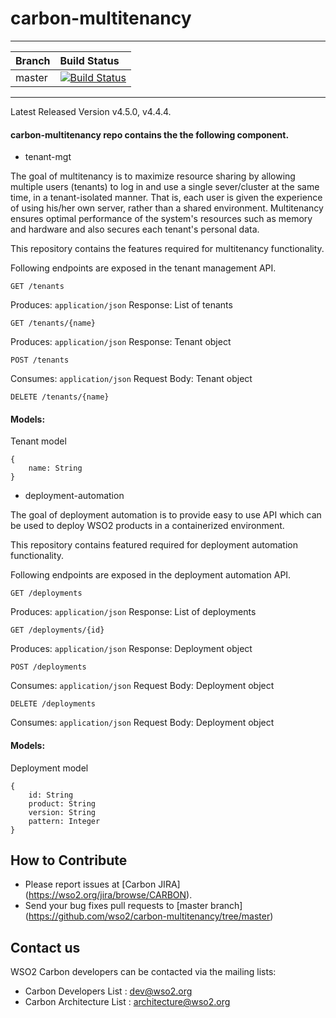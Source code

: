 # carbon-multitenancy

---

|  Branch | Build Status |
| :------------ |:-------------
| master      | [![Build Status](https://wso2.org/jenkins/job/carbon-multitenancy/badge/icon)](https://wso2.org/jenkins/job/carbon-multitenancy) |


---

Latest Released Version v4.5.0, v4.4.4.

#### carbon-multitenancy repo contains the the following component.

* tenant-mgt

The goal of multitenancy is to maximize resource sharing by allowing multiple users (tenants) to log in and use a single sever/cluster at the same time, in a tenant-isolated manner. That is, each user is given the experience of using his/her own server, rather than a shared environment. Multitenancy ensures optimal performance of the system's resources such as memory and hardware and also secures each tenant's personal data.

This repository contains the features required for multitenancy functionality.

Following endpoints are exposed in the tenant management API.

```    
GET /tenants
```
Produces: `application/json`
Response: List of tenants
    
```
GET /tenants/{name}
```
Produces: `application/json`
Response: Tenant object
```
POST /tenants
```
Consumes: `application/json`
Request Body: Tenant object
    
```
DELETE /tenants/{name}
```

#### Models:

Tenant model
```
{
    name: String
}
```

* deployment-automation

The goal of deployment automation is to provide easy to use API which can be used to deploy WSO2 products in a containerized environment.

This repository contains featured required for deployment automation functionality.

Following endpoints are exposed in the deployment automation API.

```
GET /deployments
```

Produces: `application/json`
Response: List of deployments

```
GET /deployments/{id}
```

Produces: `application/json`
Response: Deployment object

```
POST /deployments
```

Consumes: `application/json`
Request Body: Deployment object 

```
DELETE /deployments
```

Consumes: `application/json`
Request Body: Deployment object

#### Models:

Deployment model
```
{
    id: String
    product: String
    version: String
    pattern: Integer
}
```

## How to Contribute
* Please report issues at [Carbon JIRA] (https://wso2.org/jira/browse/CARBON).
* Send your bug fixes pull requests to [master branch] (https://github.com/wso2/carbon-multitenancy/tree/master)

## Contact us
WSO2 Carbon developers can be contacted via the mailing lists:

* Carbon Developers List : dev@wso2.org
* Carbon Architecture List : architecture@wso2.org
